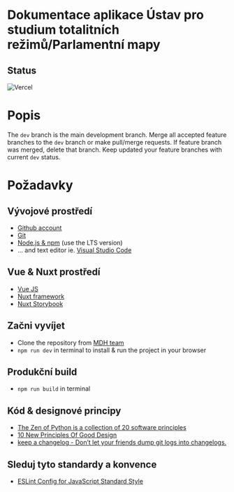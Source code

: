 # Dokumentace aplikace Ústav pro studium totalitních režimů/Parlamentní mapy

## Status

![Vercel](http://therealsujitk-vercel-badge.vercel.app/?app=ustr-databaze-poslancu)


# Popis
The `dev` branch is the main development branch. Merge all accepted feature branches to the `dev` branch or make pull/merge requests. If feature branch was merged, delete that branch. Keep updated your feature branches with current `dev` status.

# Požadavky
## Vývojové prostředí
* [Github account](https://github.com/)
* [Git](https://git-scm.com/downloads)
* [Node.js & npm](https://nodejs.org/en/) (use the LTS version)
* ... and text editor ie. [Visual Studio Code](https://code.visualstudio.com/)

## Vue & Nuxt prostředí
* [Vue JS](https://vuejs.org/)
* [Nuxt framework](https://nuxtjs.org/)
* [Nuxt Storybook](https://storybook.nuxtjs.org/)

## Začni vyvíjet
* Clone the repository from [MDH team](https://github.com/jakubferenc/ustr-mdh-mapa)
* `npm run dev` in terminal to install & run the project in your browser

## Produkční build
* `npm run build` in terminal

## Kód & designové principy 
* [The Zen of Python is a collection of 20 software principles](https://en.wikipedia.org/wiki/Zen_of_Python)
* [10 New Principles Of Good Design](https://www.fastcodesign.com/90154519/10-new-principles-of-good-design)
* [keep a changelog - Don’t let your friends dump git logs into changelogs.](https://keepachangelog.com/en/1.0.0/)

## Sleduj tyto standardy a konvence
* [ESLint Config for JavaScript Standard Style](https://github.com/standard/eslint-config-standard)
